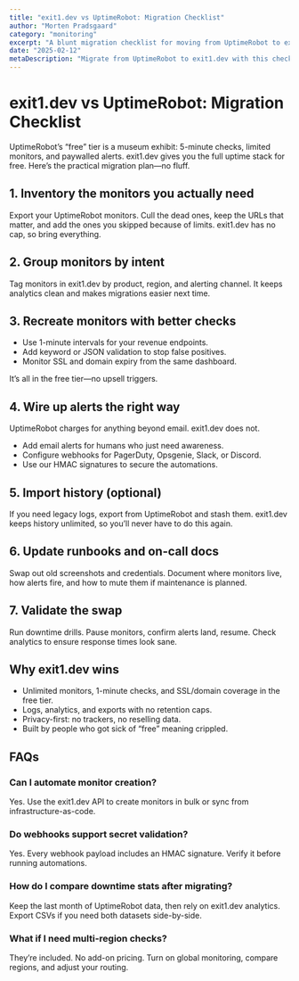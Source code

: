 ```yaml
---
title: "exit1.dev vs UptimeRobot: Migration Checklist"
author: "Morten Pradsgaard"
category: "monitoring"
excerpt: "A blunt migration checklist for moving from UptimeRobot to exit1.dev. Unlimited monitors, 1-minute checks, real alerts, and zero freemium bait."
date: "2025-02-12"
metaDescription: "Migrate from UptimeRobot to exit1.dev with this checklist. Import monitors, map alerts, enable SSL tracking, and upgrade to unlimited free uptime monitoring."
---
```


# exit1.dev vs UptimeRobot: Migration Checklist

UptimeRobot’s “free” tier is a museum exhibit: 5-minute checks, limited monitors, and paywalled alerts. exit1.dev gives you the full uptime stack for free. Here’s the practical migration plan—no fluff.

## 1. Inventory the monitors you actually need

Export your UptimeRobot monitors. Cull the dead ones, keep the URLs that matter, and add the ones you skipped because of limits. exit1.dev has no cap, so bring everything.

## 2. Group monitors by intent

Tag monitors in exit1.dev by product, region, and alerting channel. It keeps analytics clean and makes migrations easier next time.

## 3. Recreate monitors with better checks

- Use 1-minute intervals for your revenue endpoints.
- Add keyword or JSON validation to stop false positives.
- Monitor SSL and domain expiry from the same dashboard.

It’s all in the free tier—no upsell triggers.

## 4. Wire up alerts the right way

UptimeRobot charges for anything beyond email. exit1.dev does not.

- Add email alerts for humans who just need awareness.
- Configure webhooks for PagerDuty, Opsgenie, Slack, or Discord.
- Use our HMAC signatures to secure the automations.

## 5. Import history (optional)

If you need legacy logs, export from UptimeRobot and stash them. exit1.dev keeps history unlimited, so you’ll never have to do this again.

## 6. Update runbooks and on-call docs

Swap out old screenshots and credentials. Document where monitors live, how alerts fire, and how to mute them if maintenance is planned.

## 7. Validate the swap

Run downtime drills. Pause monitors, confirm alerts land, resume. Check analytics to ensure response times look sane.

## Why exit1.dev wins

- Unlimited monitors, 1-minute checks, and SSL/domain coverage in the free tier.
- Logs, analytics, and exports with no retention caps.
- Privacy-first: no trackers, no reselling data.
- Built by people who got sick of “free” meaning crippled.

## FAQs

### Can I automate monitor creation?

Yes. Use the exit1.dev API to create monitors in bulk or sync from infrastructure-as-code.

### Do webhooks support secret validation?

Yes. Every webhook payload includes an HMAC signature. Verify it before running automations.

### How do I compare downtime stats after migrating?

Keep the last month of UptimeRobot data, then rely on exit1.dev analytics. Export CSVs if you need both datasets side-by-side.

### What if I need multi-region checks?

They’re included. No add-on pricing. Turn on global monitoring, compare regions, and adjust your routing.

